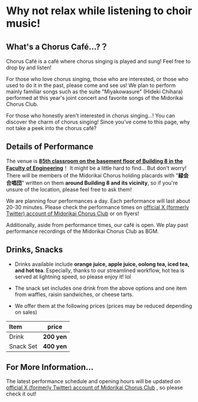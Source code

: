# Why not relax while listening to choir music!

## What's a Chorus Café...?？

Chorus Café is a café where chorus singing is played and sung! Feel free to drop by and listen!

For those who love chorus singing, those who are interested, or those who used to do it in the past, please come and see us! We plan to perform mainly familiar songs such as the suite "Miyakowasure" (Hideki Chihara) performed at this year's joint concert and favorite songs of the Midorikai Chorus Club.

For those who honestly aren't interested in chorus singing...! You can discover the charm of chorus singing! Since you've come to this page, why not take a peek into the chorus café?

## Details of Performance

The venue is [**85th classroom on the basement floor of Building 8 in the Faculty of Engineering**](https://maps.app.goo.gl/NNXFeDxMZTxosoXk8)！
It might be a little hard to find...
But don't worry! There will be members of the Midorikai Chorus holding placards with "**緑会合唱団**" written on them **around Building 8 and its vicinity**, so if you're unsure of the location, please feel free to ask them!

We are planning four performances a day. Each performance will last about 20-30 minutes.
Please check the performance times on [official X (formerly Twitter) account of Midorikai Chorus Club](https://twitter.com/MidorikaiChorus) or on flyers!

Additionally, aside from performance times, our café is open. We play past performance recordings of the Midorikai Chorus Club as BGM.

## Drinks, Snacks

- Drinks available include **orange juice, apple juice, oolong tea, iced tea, and hot tea**. Especially, thanks to our streamlined workflow, hot tea is served at lightning speed, so please enjoy it! lol

- The snack set includes one drink from the above options and one item from waffles, raisin sandwiches, or cheese tarts.

- We offer them at the following prices (prices may be reduced depending on sales)


| Item         | price  |
| :------------ | ----- |
| Drink | **200 yen** |
| Snack Set | **400 yen** |


## For More Information...

The latest performance schedule and opening hours will be updated on [official X (formerly Twitter) account of Midorikai Chorus Club](https://twitter.com/MidorikaiChorus) , so please check it out!
